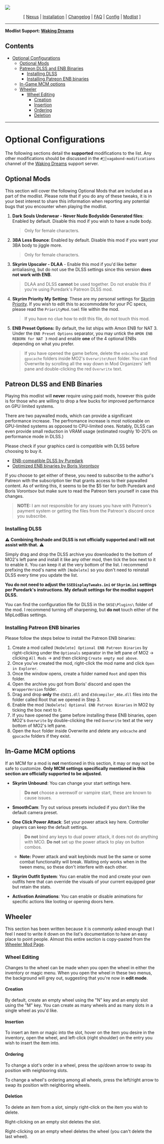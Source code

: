 ![](https://raw.githubusercontent.com/Oghma-Infinium/Vagabond/main/images/Vagabond%20Nexus%20Header%202.png)

<p align="center">
  [ <a href="https://www.nexusmods.com/skyrimspecialedition/mods/95364">Nexus</a> |
  <a href="https://github.com/Oghma-Infinium/Vagabond/blob/main/README.md">Installation</a> |
  <a href="https://github.com/Oghma-Infinium/Vagabond/blob/main/CHANGELOG.md">Changelog</a> |
  <a href="https://github.com/Oghma-Infinium/Vagabond/blob/main/Documentation/FAQ.md">FAQ</a> |
  <a href="https://github.com/Oghma-Infinium/Vagabond/blob/main/Documentation/CONFIG.md">Config</a> |
  <a href="https://loadorderlibrary.com/lists/vagabond">Modlist</a> ]
</p>

---

**Modlist Support: [Waking Dreams](https://discord.gg/wakingdreams)**

## Contents

- [Optional Configurations](#optional-configurations)
  - [Optional Mods](#optional-mods)
  - [Patreon DLSS and ENB Binaries](#patreon-dlss-and-enb-binaries)
    - [Installing DLSS](#installing-dlss)
    - [Installing Patreon ENB binaries](#installing-patreon-enb-binaries)
  - [In-Game MCM options](#in-game-mcm-options)
  - [Wheeler](#wheeler)
    - [Wheel Editing](#wheel-editing)
      - [Creation](#creation)
      - [Insertion](#insertion)
      - [Ordering](#ordering)
      - [Deletion](#deletion)

---

# Optional Configurations

The following sections detail the **supported** modifications to the list. Any other modifications should be discussed in the `#🧠│vagabond-modifications` channel of the [Waking Dreams](https://discord.gg/wakingdreams) support server.

## Optional Mods

This section will cover the following Optional Mods that are included as a part of the modlist. Please note that if you do any of these tweaks, it is in your best interest to share this information when reporting any potential bugs that you encounter when playing the modlist.

1. **Dark Souls Underwear - Never Nude Bodyslide Generated files**: Enabled by default. Disable this mod if you wish to have a nude body.
   > Only for female characters.

2. **3BA Less Bounce**: Enabled by default. Disable this mod if you want your 3BA body to jiggle more.
   > Only for female characters.

3. **Skyrim Upscaler - DLAA** - Enable this mod if you'd like better antialiasing, but do not use the DLSS settings since this version **does not work with ENB**.
   > DLAA and DLSS **cannot** be used together. Do not enable this if you're using Puredark's Patreon DLSS mod.

4. **Skyrim Priority My Setting**: These are my personal settings for [Skyrim Priority](https://www.nexusmods.com/skyrimspecialedition/mods/50129). If you wish to edit this to accommodate for your PC specs, please read the `PriorityMod.toml` file within the mod.
    > If you have no clue how to edit this file, do not touch this mod.

5. **ENB Preset Options:** By default, the list ships with Amon ENB for NAT 3. Under the `ENB Preset Options` separator, you may untick the `AMON ENB REBORN for NAT 3` mod and enable **one** of the 4 optional ENBs depending on what you prefer.
   > If you have opened the game before, delete the `enbcache` and `gpucache` folders inside MO2's `Overwrite\Root` folder. You can find Overwrite by scrolling all the way down in Mod Organizers' left pane and double-clicking the red `Overwrite` text.

## Patreon DLSS and ENB Binaries

Playing this modlist will **never** require using paid mods, however this guide is for those who are willing to drop a few bucks for improved performance on GPU limited systems.

There are two paywalled mods, which can provide a significant performance increase. The perfromance increase is most noticeable on GPU-limited systems as opposed to CPU-limited ones. Notably, DLSS can even provide small reduction in VRAM usage (estimated roughly 10-20% on performance mode in DLSS.)

Please check if your graphics card is compatible with DLSS before choosing to buy it.

- [ENB-compatible DLSS by Puredark](https://www.patreon.com/PureDark)
- [Optimized ENB binaries by Boris Vorontsov](https://www.patreon.com/enb)

If you choose to get either of these, you need to subscribe to the author's Patreon with the subscription tier that grants access to their paywalled content. As of writing this, it seems to be the $5 tier for both Puredark and Boris Vorontsov but make sure to read the Patreon tiers yourself in case this changes.
  > **NOTE:** I am not responsible for any issues you have with Patreon's payment system or getting the files from the Patreon's discord once you subscribe.

### Installing DLSS

⚠ **Combining Reshade and DLSS is not officially supported and I will not assist with that.** ⚠

Simply drag and drop the DLSS archive you downloaded to the bottom of MO2's left pane and install it like any other mod, then tick the box next to it to enable it. You can keep it at the very bottom of the list. I recommend prefixing the mod's name with `[NoDelete]` so you don't need to reinstall DLSS every time you update the list.

**You do not need to adjust the `SSEDisplayTweaks.ini` or `Skyrim.ini` settings per Puredark's instructions. My default settings for the modlist support DLSS.**

You can find the configuration file for DLSS in the `SKSE\Plugins\` folder of the mod. I recommend turning off sharpening, but **do not** touch either of the MipLodBias settings.

### Installing Patreon ENB binaries

Please follow the steps below to install the Patreon ENB binaries:

1. Create a mod called `[NoDelete] Optional ENB Patreon Binaries` by right-clicking under the `Optionals` separator in the left pane of MO2 -> clicking `All Mods` -> and then clicking `Create empty mod above`.
2. Once you've created the mod, right-click the mod name and click `Open in Explorer`.
3. Once the window opens, create a folder named `Root` and open this folder.
4. Open the archive you got from Boris' discord and open the `WrapperVersion` folder.
5. Drag and drop **only** the `d3d11.dll` and `d3dcompiler_46e.dll` files into the folder called Root that we opened in Step 3.
6. Enable the mod `[NoDelete] Optional ENB Patreon Binaries` in MO2 by ticking the box next to it.
7. If you have opened the game before installing these ENB binaries, open MO2's `Overwrite` by double-clicking the red `Overwrite` text at the very bottom of MO2's left pane.
8. Open the `Root` folder inside Overwrite and delete any `enbcache` and `gpucache` folders if they exist.

## In-Game MCM options

If an MCM for a mod is **not** mentioned in this section, it may or may not be safe to customize. **Only MCM settings specifically mentioned in this section are officially supported to be adjusted.**

- **Skyrim Unbound**: You can change your start settings here.
    >**Do not** choose a werewolf or vampire start, these are known to cause issues.

- **SmoothCam**: Try out various presets included if you don't like the default camera preset.

- **One Click Power Attack**: Set your power attack key here. Controller players can keep the default settings.
    > **Do not** bind any keys to dual power attack, it does not do anything with MCO. **Do not** set up the power attack to play on button combos.
  - **Note:** Power attack and wait keybinds must be the same or some combat functionality will break. Waiting only works when in the tween menu, so these don't interfere with each other.

- **Skyrim Outfit System**: You can enable the mod and create your own outfits here that can override the visuals of your current equipped gear but retain the stats.

- **Activation Animations**: You can enable or disable animations for specific actions like looting or opening doors here.

## Wheeler

This section has been written because it is commonly asked enough that I feel I need to write it down on the list's documentation to have an easy place to point people. Almost this entire section is copy-pasted from the [Wheeler Mod Page](https://www.nexusmods.com/skyrimspecialedition/mods/97345).

### Wheel Editing

Changes to the wheel can be made when you open the wheel in either the inventory or magic menu. When you open the wheel in these two menus, the background will grey out, suggesting that you're now in **edit mode**.

#### Creation

By default, create an empty wheel using the "N" key and an empty slot using the "M" key. You can create as many wheels and as many slots in a single wheel as you'd like.

#### Insertion

To insert an item or magic into the slot, hover on the item you desire in the inventory, open the wheel, and left-click (right shoulder) on the entry you wish to insert the item into.

#### Ordering

To change a slot's order in a wheel, press the up/down arrow to swap its position with neighboring slots.

To change a wheel's ordering among all wheels, press the left/right arrow to swap its position with neighboring wheels.

#### Deletion

To delete an item from a slot, simply right-click on the item you wish to delete.

Right-clicking on an empty slot deletes the slot.

Right-clicking on an empty wheel deletes the wheel (you can't delete the last wheel).
